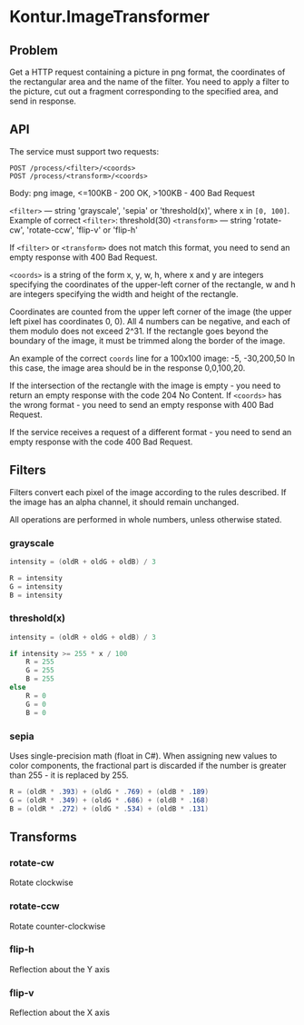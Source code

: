 # Kontur.ImageTransformer

## Problem
Get a HTTP request containing a picture in png format, the coordinates of the rectangular area and the name of the filter. You need to apply a filter to the picture, cut out a fragment corresponding to the specified area, and send in response.

## API
The service must support two requests:
```
POST /process/<filter>/<coords>
POST /process/<transform>/<coords>
```
Body: png image, <=100KB - 200 OK, >100KB - 400 Bad Request

`<filter>` — string 'grayscale', 'sepia' or 'threshold(x)', where x in `[0, 100]`.
Example of correct `<filter>`: threshold(30)
`<transform>` — string 'rotate-cw', 'rotate-ccw', 'flip-v' or 'flip-h'

If `<filter>` or `<transform>` does not match this format, you need to send an empty response with 400 Bad Request.

`<coords>` is a string of the form x, y, w, h, where x and y are integers specifying the coordinates of the upper-left corner of the rectangle, w and h are integers specifying the width and height of the rectangle.

Coordinates are counted from the upper left corner of the image (the upper left pixel has coordinates 0, 0). All 4 numbers can be negative, and each of them modulo does not exceed 2^31. If the rectangle goes beyond the boundary of the image, it must be trimmed along the border of the image.

An example of the correct `coords` line for a 100x100 image: -5, -30,200,50
In this case, the image area should be in the response 0,0,100,20.

If the intersection of the rectangle with the image is empty - you need to return an empty response with the code 204 No Content.
If `<coords>` has the wrong format - you need to send an empty response with 400 Bad Request.

If the service receives a request of a different format - you need to send an empty response with the code 400 Bad Request.

## Filters

Filters convert each pixel of the image according to the rules described. If the image has an alpha channel, it should remain unchanged.

All operations are performed in whole numbers, unless otherwise stated.
### grayscale
```C#
intensity = (oldR + oldG + oldB) / 3

R = intensity
G = intensity
B = intensity
```

### threshold(x)
```C#
intensity = (oldR + oldG + oldB) / 3

if intensity >= 255 * x / 100
    R = 255
    G = 255
    B = 255
else
    R = 0
    G = 0
    B = 0
```

### sepia
Uses single-precision math (float in C#). When assigning new values to color components, the fractional part is discarded if the number is greater than 255 - it is replaced by 255.
```C#
R = (oldR * .393) + (oldG * .769) + (oldB * .189)
G = (oldR * .349) + (oldG * .686) + (oldB * .168)
B = (oldR * .272) + (oldG * .534) + (oldB * .131)
```

## Transforms

### rotate-cw
Rotate сlockwise

### rotate-ccw
Rotate counter-clockwise

### flip-h
Reflection about the Y axis

### flip-v
Reflection about the X axis
